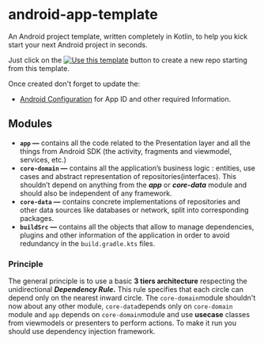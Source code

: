 # android-app-template

An Android project template, written completely in Kotlin, to help you kick start your next Android project in seconds.

Just click on the  [![Use this template](https://camo.githubusercontent.com/2a7da879baa8087a1b6b8cfbf8a82c29358f7a34e890d272a3053872be6c20a7/68747470733a2f2f696d672e736869656c64732e696f2f62616467652f2d5573652532307468697325323074656d706c6174652d627269676874677265656e)](https://github.com/YvesKalume/android-app-template/generate)  button to create a new repo starting from this template.

Once created don't forget to update the:

-   [Android Configuration](https://github.com/YvesKalume/android-app-template/blob/main/buildSrc/src/main/java/AndroidConfig.kt)  for App ID and other required Information.


## Modules 
-   **`app` —** contains all the code related to the Presentation layer and all the things from Android SDK (the activity, fragments and viewmodel, services, etc.)
-   **`core-domain` —**  contains all the application’s business logic : entities, use cases and abstract representation of repositories(interfaces). This shouldn’t depend on anything from the **_app_** or **_core-data_** module and should also be independent of any framework.
-   **`core-data` —** contains concrete implementations of repositories and other data sources like databases or network, split into corresponding packages.
-   **`buildSrc` —** contains all the objects that allow to manage dependencies, plugins and other information of the application in order to avoid redundancy in the `build.gradle.kts` files.
### Principle
The general principle is to use a basic **3 tiers architecture** respecting the unidirectional **_Dependency Rule_.** This rule specifies that each circle can depend only on the nearest inward circle.
The `core-domain`module shouldn't now about any other module, `core-data`depends only on `core-domain` module and `app` depends on `core-domain`module and use **usecase** classes from viewmodels or presenters to perform actions.
To make it run you should use dependency injection framework.

